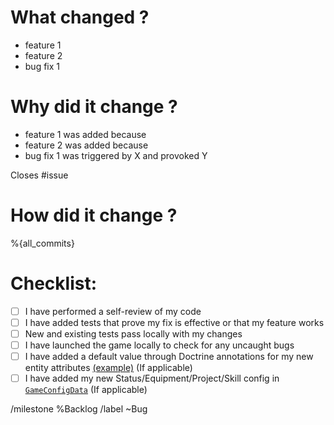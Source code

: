 # What changed ?

- feature 1
- feature 2
- bug fix 1

# Why did it change ?

- feature 1 was added because
- feature 2 was added because
- bug fix 1 was triggered by X and provoked Y

Closes #issue
 
# How did it change ?

%{all_commits}

# Checklist:

- [ ] I have performed a self-review of my code
- [ ] I have added tests that prove my fix is effective or that my feature works
- [ ] New and existing tests pass locally with my changes
- [ ] I have launched the game locally to check for any uncaught bugs
- [ ] I have added a default value through Doctrine annotations for my new entity attributes [(example)](https://gitlab.com/eternaltwin/mush/mush/-/blob/develop/Api/src/Action/Entity/ActionConfig.php?ref_type=heads#L35) (If applicable) 
- [ ] I have added my new Status/Equipment/Project/Skill config in [`GameConfigData`](https://gitlab.com/eternaltwin/mush/mush/-/blob/develop/Api/src/Game/ConfigData/GameConfigData.php?ref_type=heads#L25) (If applicable)

/milestone %Backlog
/label ~Bug